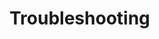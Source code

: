 [title]: # (Troubleshooting)
[tags]: # (introduction)
[priority]: # (1)
# Troubleshooting

<!-- add and overview of covered troubleshooting topics -->
